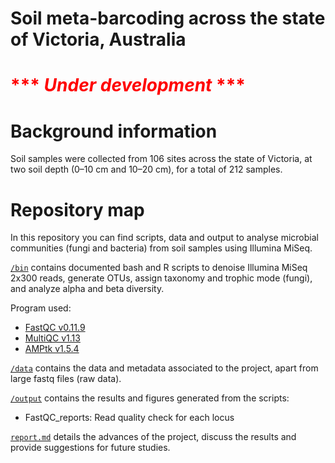 # Soil meta-barcoding across the state of Victoria, Australia

# <span style="color:red">*** *Under development* ***</span>


# Background information

Soil samples were collected from 106 sites across the state of Victoria, at two soil depth (0–10 cm and 10–20 cm), for a total of 212 samples.


# Repository map 

In this repository you can find scripts, data and output to analyse microbial communities (fungi and bacteria) from soil samples using Illumina MiSeq. 


[`/bin`](https://github.com/Royal-Botanic-Gardens-Victoria/VicMicrobiome/tree/main/bin) contains documented bash and R scripts to denoise Illumina MiSeq 2x300 reads, generate OTUs, assign taxonomy and trophic mode (fungi), and analyze alpha and beta diversity. 

Program used:
- [FastQC v0.11.9](https://www.bioinformatics.babraham.ac.uk/projects/fastqc/)
- [MultiQC v1.13](https://multiqc.info/)
- [AMPtk v1.5.4](https://github.com/nextgenusfs/amptk)

[`/data`](https://github.com/Royal-Botanic-Gardens-Victoria/VicMicrobiome/tree/main/data) contains the data and metadata associated to the project, apart from large fastq files (raw data).

[`/output`](https://github.com/Royal-Botanic-Gardens-Victoria/VicMicrobiome/tree/main/output) contains the results and figures generated from the scripts:
- FastQC_reports: Read quality check for each locus

[`report.md`](https://github.com/Royal-Botanic-Gardens-Victoria/VicMicrobiome/blob/main/report.md) details the advances of the project, discuss the results and provide suggestions for future studies. 